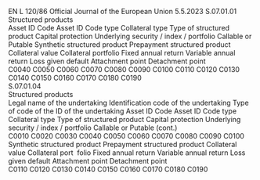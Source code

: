 EN  L 120/86 Official Journal of the European Union 5.5.2023
 S.07.01.01  
Structured products  
Asset ID 
Code  Asset ID 
Code type  Collateral 
type  Type of 
structured 
product  Capital 
protection  Underlying 
security / 
index / 
portfolio  Callable 
or Putable  Synthetic 
structured 
product  Prepayment 
structured 
product  Collateral 
value  Collateral 
portfolio  Fixed 
annual 
return  Variable 
annual 
return  Loss 
given 
default  Attachment 
point  Detachment 
point  
C0040  C0050  C0060  C0070  C0080  C0090  C0100  C0110  C0120  C0130  C0140  C0150  C0160  C0170  C0180  C0190  
S.07.01.04  
Structured products  
Legal name of 
the undertaking  Identification 
code of the 
undertaking  Type of code of 
the ID of the 
undertaking  Asset ID Code  Asset ID Code 
type  Collateral type  Type of 
structured 
product  Capital 
protection  Underlying 
security / index / 
portfolio  Callable or 
Putable  (cont.)  
C0010  C0020  C0030  C0040  C0050  C0060  C0070  C0080  C0090  C0100  
Synthetic 
structured 
product  Prepayment 
structured 
product  Collateral value  Collateral port ­
folio  Fixed annual 
return  Variable annual 
return  Loss given 
default  Attachment 
point  Detachment 
point  
C0110  C0120  C0130  C0140  C0150  C0160  C0170  C0180  C0190